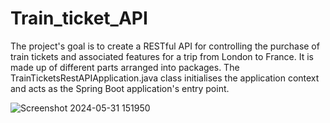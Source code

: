 ﻿# Train_ticket_API
The project's goal is to create a RESTful API for controlling the purchase of train tickets and associated features for a trip from London to France. It is made up of different parts arranged into packages. The TrainTicketsRestAPIApplication.java class initialises the application context and acts as the Spring Boot application's entry point.

![Screenshot 2024-05-31 151950](https://github.com/elahi35/Train_ticket_API/assets/76424790/f6cc1abd-48c3-4c7f-9640-c36ad4005e48)
